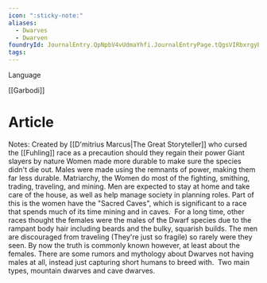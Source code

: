 ```yaml
---
icon: ":sticky-note:"
aliases:
  - Dwarves
  - Dwarven
foundryId: JournalEntry.QpNpbV4vUdmaYhfi.JournalEntryPage.tQgsVIRbxrgyBkF6
tags:
---
```

Language

[[Garbodi]]
# Article
Notes: Created by [[D'mitrius Marcus|The Great Storyteller]] who cursed the [[Fuhling]] race as a precaution should they regain their power Giant slayers by nature Women made more durable to make sure the species didn't die out. Males were made using the remnants of power, making them far less durable. Matriarchy, the Women do most of the fighting, smithing, trading, traveling, and mining. Men are expected to stay at home and take care of the house, as well as help manage society in planning roles. Part of this is the women have the "Sacred Caves", which is significant to a race that spends much of its time mining and in caves.  For a long time, other races thought the females were the males of the Dwarf species due to the rampant body hair including beards and the bulky, squarish builds. The men are discouraged from traveling (They're just so fragile) so rarely were they seen. By now the truth is commonly known however, at least about the females. There are some rumors and mythology about Dwarves not having males at all, instead just capturing short humans to breed with.  Two main types, mountain dwarves and cave dwarves.